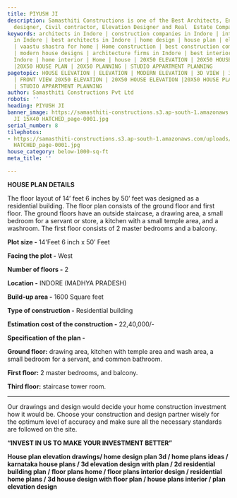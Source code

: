 ```yaml
---
title: PIYUSH JI
description: Samasthiti Constructions is one of the Best Architects, Engineer, Interior
  designer, Civil contractor, Elevation Designer and Real  Estate Companies in Indore.
keywords: architects in Indore | construction companies in Indore | interior designer
  in Indore | best architects in Indore | home design | house plan | elevation design
  | vaastu shastra for home | Home construction | best construction companies in Indore
  | modern house designs | architecture firms in Indore | best interior designer in
  Indore | home interior | Home | house | 20X50 ELEVATION | 20X50 HOUSE ELEVATION
  |20X50 HOUSE PLAN | 20X50 PLANNING | STUDIO APPARTMENT PLANNING
pagetopic: HOUSE ELEVATION | ELEVATION | MODERN ELEVATION | 3D VIEW | 3D ELEVATION
  | FRONT VIEW 20X50 ELEVATION | 20X50 HOUSE ELEVATION |20X50 HOUSE PLAN | 20X50 PLANNING
  | STUDIO APPARTMENT PLANNING
author: Samasthiti Constructions Pvt Ltd
robots: ''
heading: PIYUSH JI
banner_image: https://samasthiti-constructions.s3.ap-south-1.amazonaws.com/uploads/PIYUSH
  JI 15X40 HATCHED_page-0001.jpg
serial_number: 8
tilephotos:
- https://samasthiti-constructions.s3.ap-south-1.amazonaws.com/uploads/PIYUSH JI 15X40
  HATCHED_page-0001.jpg
house_category: below-1000-sq-ft
meta_title: ''

---
```

**HOUSE PLAN DETAILS**

The floor layout of 14’ feet 6 inches by 50’ feet was designed as a residential building. The floor plan consists of the ground floor and first floor. The ground floors have an outside staircase, a drawing area, a small bedroom for a servant or store, a kitchen with a small temple area, and a washroom. The first floor consists of 2 master bedrooms and a balcony.

**Plot size -** 14'Feet 6 inch x 50’ Feet 

**Facing the plot -** West

**Number of floors -** 2

**Location -** INDORE (MADHYA PRADESH)

**Build-up area -** 1600 Square feet

**Type of construction -** Residential building

**Estimation cost of the construction -** 22,40,000/-

**Specification of the plan -**

**Ground floor:** drawing area, kitchen with temple area and wash area, a small bedroom for a servant, and common bathroom.

**First floor:** 2 master bedrooms, and balcony.

**Third floor:** staircase tower room.

***

Our drawings and design would decide your home construction investment how it would be. Choose your construction and design partner wisely for the optimum level of accuracy and make sure all the necessary standards are followed on the site.

**“INVEST IN US TO MAKE YOUR INVESTMENT BETTER”**

**House plan elevation drawings/ home design plan 3d / home plans ideas / karnataka house plans / 3d elevation design with plan / 2d residential building plan / floor plans home / floor plans interior design / residential home plans / 3d house design with floor plan / house plans interior / plan elevation design**